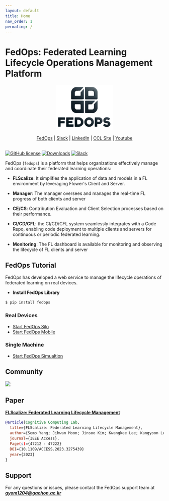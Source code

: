 ```yaml
---
layout: default
title: Home
nav_order: 1
permaling: /
---
```



# FedOps: Federated Learning Lifecycle Operations Management Platform

<div align="center">
 <img src="./docs/img/fedops_logo.png" width="180px">
</div>
  
<p align="center">
    <a href="http://ccljhub.gachon.ac.kr:40020/">FedOps</a> |
    <a href="https://join.slack.com/t/fedopshq/shared_invite/zt-1xvo9pkm8-drLEdtOT1_vNbcXoxGmQ5A">Slack</a> |
    <a href="https://www.linkedin.com/company/89975476/admin/">LinkedIn</a> |
    <a href="https://sites.google.com/view/keylee/">CCL Site</a> |
    <a href="https://www.youtube.com/watch?v=9Ns0q4zHfLk/">Youtube</a>
    <br /><br />
</p>


[![GitHub license](https://img.shields.io/github/license/adap/flower)](https://github.com/gachon-CCLab/FedOps/blob/main/LICENSE)
[![Downloads](https://static.pepy.tech/badge/fedops)](https://www.pepy.tech/projects/fedops)
[![Slack](https://img.shields.io/badge/Chat-Slack-red)](https://join.slack.com/t/fedopshq/shared_invite/zt-1xvo9pkm8-drLEdtOT1_vNbcXoxGmQ5A)


FedOps (`fedops`) is a platform that helps organizations effectively manage and coordinate their federated learning operations:

* **FLScalize**: It simplifies the application of data and models in a FL environment by leveraging Flower's Client and Server.

* **Manager**: The manager oversees and manages the real-time FL progress of both clients and server

* **CE/CS**: Contribution Evaluation and Client Selection processes based on their performance.


* **CI/CD/CFL**: the CI/CD/CFL system seamlessly integrates with a Code Repo, 
enabling code deployment to multiple clients and servers for continuous or periodic federated learning.


* **Monitoring**: The FL dashboard is available for monitoring and observing the lifecycle of FL clients and server


## FedOps Tutorial

FedOps has developed a web service to manage the lifecycle operations of federated learning on real devices.
* **Install FedOps Library**
```bash
$ pip install fedops
```
### Real Devices
* [Start FedOps Silo](https://github.com/gachon-CCLab/FedOps/tree/main/silo/examples/torch)
* [Start FedOps Mobile](https://github.com/gachon-CCLab/FedOps/tree/main/mobile/examples)

### Single Machine
* [Start FedOps Simualtion](https://github.com/gachon-CCLab/FedOps/tree/main/simulation/examples)



## Community

<a href="https://github.com/gachon-CCLab/FedOps/graphs/contributors">
  <img src="https://contrib.rocks/image?repo=gachon-CCLab/FedOps" />
</a>

## Paper
<a href="https://ieeexplore.ieee.org/document/10122960">**FLScalize: Federated Learning Lifecycle Management**</a>

```bibtex
@article{Cognitive Computing Lab,
  title={FLScalize: Federated Learning Lifecycle Management},
  author={Semo Yang; Jihwan Moon; Jinsoo Kim; Kwangkee Lee; Kangyoon Lee}, 
  journal={IEEE Access},
  Page(s)={47212 - 47222}
  DOI={10.1109/ACCESS.2023.3275439}
  year={2023}
}
```


## Support
For any questions or issues, please contact the FedOps support team at <U>***gyom1204@gachon.ac.kr***</U>
